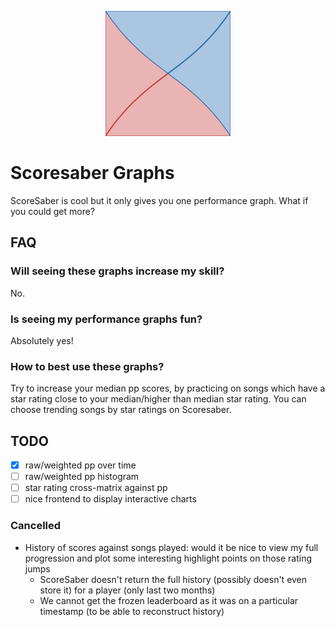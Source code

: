 [<center><img src="./assets/desmos-graph.png" width="200px" height="200px" /></center>][1]

# Scoresaber Graphs

ScoreSaber is cool but it only gives you one performance graph. What if you could get more?

## FAQ

### Will seeing these graphs increase my skill?

No.

### Is seeing my performance graphs fun?

Absolutely yes!

### How to best use these graphs?

Try to increase your median pp scores, by practicing on songs which have a star rating close to your median/higher than median star rating. You can choose trending songs by star ratings on Scoresaber.

## TODO

- [x] raw/weighted pp over time
- [ ] raw/weighted pp histogram
- [ ] star rating cross-matrix against pp
- [ ] nice frontend to display interactive charts

### Cancelled

- History of scores against songs played: would it be nice to view my full progression and plot some interesting highlight points on those rating jumps
  - ScoreSaber doesn't return the full history (possibly doesn't even store it) for a player (only last two months)
  - We cannot get the frozen leaderboard as it was on a particular timestamp (to be able to reconstruct history)

[1]: https://www.desmos.com/calculator/hhmszweref